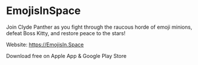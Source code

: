 # EmojisInSpace
Join Clyde Panther as you fight through the raucous horde of emoji minions, defeat Boss Kitty, and restore peace to the stars!

Website: https://EmojisIn.Space

Download free on Apple App & Google Play Store
